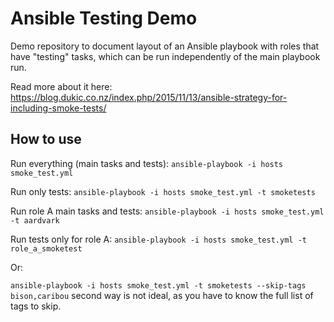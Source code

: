 # Ansible Testing Demo

Demo repository to document layout of an Ansible playbook with roles that have "testing" tasks, which can be run independently of the main playbook run.

Read more about it here: https://blog.dukic.co.nz/index.php/2015/11/13/ansible-strategy-for-including-smoke-tests/

## How to use
Run everything (main tasks and tests):
```ansible-playbook -i hosts smoke_test.yml```

Run only tests:
```ansible-playbook -i hosts smoke_test.yml -t smoketests```

Run role A main tasks and tests:
```ansible-playbook -i hosts smoke_test.yml -t aardvark```

Run tests only for role A:
```ansible-playbook -i hosts smoke_test.yml -t role_a_smoketest```

Or:

```ansible-playbook -i hosts smoke_test.yml -t smoketests --skip-tags bison,caribou```
second way is not ideal, as you have to know the full list of tags to skip.
